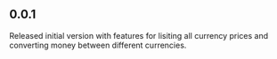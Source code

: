 ## 0.0.1

Released initial version with features for lisiting all currency prices and converting money between different currencies.
